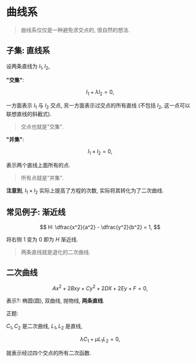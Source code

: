 # 曲线系

> 曲线系仅仅是一种避免求交点的, 很自然的想法.

## 子集: 直线系

设两条直线为 $l_1, l_2$, 

**"交集"**: 

$$
l_1 + \lambda l_2 = 0,
$$

一方面表示 $l_1$ 与 $l_2$ 交点, 
另一方面表示过交点的所有直线 (不包括 $l_2$, 这一点可以联想直线的斜截式).

> 交点也就是"交集".

**"并集"**:

$$
l_1 \times l_2 = 0, 
$$

表示两个直线上面所有的点.

> 所有点就是"并集".

**注意到**, $l_1 \times l_2$ 实际上提高了方程的次数, 实际将其转化为了二次曲线.

## 常见例子: 渐近线

$$
H: \dfrac{x^2}{a^2} - \dfrac{y^2}{b^2} = 1, 
$$

将右侧 $1$ 变为 $0$ 即为 $H$ 渐近线.

> 两条直线就是退化的二次曲线.

## 二次曲线

$$
Ax^2+2Bxy+Cy^2+2DX+2Ey+F = 0,
$$

表示?: 椭圆(圆), 双曲线, 抛物线, **两条直线**.


正题:

$C_1, C_2$ 是二次曲线, $L_1, L_2$ 是直线, 

$$
\lambda C_1+\mu L_1L_2 = 0,
$$

就表示经过四个交点的所有二次函数.
